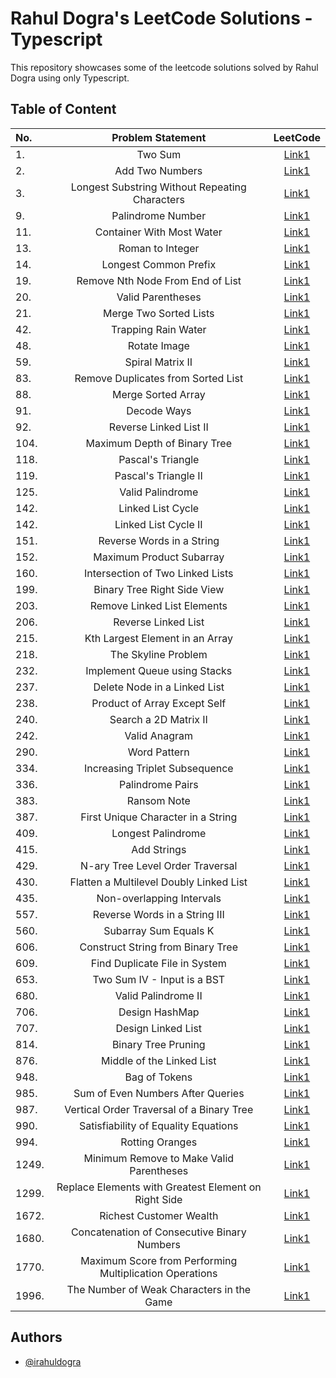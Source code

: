 
#  Rahul Dogra's LeetCode Solutions - Typescript

This repository showcases some of the leetcode solutions solved by Rahul Dogra using only Typescript. 
## Table of Content

| No. | Problem Statement | LeetCode |
| :---         |     :---:      |          :---: |
| 1.   | Two Sum     | [Link1](https://leetcode.com/problems/two-sum/)    |
| 2.   | Add Two Numbers     | [Link1](https://leetcode.com/problems/add-two-numbers/)    |
| 3.   | Longest Substring Without Repeating Characters   | [Link1](https://leetcode.com/problems/longest-substring-without-repeating-characters/) |
| 9.   |  Palindrome Number  | [Link1](https://leetcode.com/problems/palindrome-number/) |
| 11.   |  Container With Most Water    | [Link1](https://leetcode.com/problems/container-with-most-water/) |
| 13.   |  Roman to Integer    | [Link1](https://leetcode.com/problems/roman-to-integer/) |
| 14.   |  Longest Common Prefix    | [Link1](https://leetcode.com/problems/longest-common-prefix/) |
| 19.   | Remove Nth Node From End of List     | [Link1](https://leetcode.com/problems/remove-nth-node-from-end-of-list/)    |
| 20.   |  Valid Parentheses     | [Link1](https://leetcode.com/problems/valid-parentheses/) |
| 21.   |  Merge Two Sorted Lists     | [Link1](https://leetcode.com/problems/merge-two-sorted-lists/) |
| 42.   |  Trapping Rain Water    | [Link1](https://leetcode.com/problems/trapping-rain-water/) |
| 48.   |  Rotate Image     | [Link1](https://leetcode.com/problems/rotate-image/description/) |
| 59.   |  Spiral Matrix II     | [Link1](https://leetcode.com/problems/spiral-matrix-ii/) |
| 83.   |  Remove Duplicates from Sorted List     | [Link1](https://leetcode.com/problems/remove-duplicates-from-sorted-list/)    |
| 88.   |  Merge Sorted Array     | [Link1](https://leetcode.com/problems/merge-sorted-array/)    |
| 91.   |  Decode Ways     | [Link1](https://leetcode.com/problems/decode-ways/)    |
| 92.   |  Reverse Linked List II     | [Link1](https://leetcode.com/problems/reverse-linked-list-ii/)    |
| 104.   |  Maximum Depth of Binary Tree     | [Link1](https://leetcode.com/problems/maximum-depth-of-binary-tree/)    |
| 118.   |  Pascal's Triangle     | [Link1](https://leetcode.com/problems/pascals-triangle/)    |
| 119.   |  Pascal's Triangle II     | [Link1](https://leetcode.com/problems/pascals-triangle-ii/) |
| 125.   |  Valid Palindrome     | [Link1](https://leetcode.com/problems/valid-palindrome/) |
| 142.   |  Linked List Cycle    | [Link1](https://leetcode.com/problems/linked-list-cycle/) |
| 142.   |  Linked List Cycle II     | [Link1](https://leetcode.com/problems/linked-list-cycle-ii/) |
| 151.   |  Reverse Words in a String     | [Link1](https://leetcode.com/problems/reverse-words-in-a-string/) |
| 152.   |  Maximum Product Subarray     | [Link1](https://leetcode.com/problems/maximum-product-subarray/) |
| 160.   |  Intersection of Two Linked Lists     | [Link1](https://leetcode.com/problems/intersection-of-two-linked-lists/) |
| 199.   |  Binary Tree Right Side View     | [Link1](https://leetcode.com/problems/binary-tree-right-side-view/) |
| 203.   |  Remove Linked List Elements     | [Link1](https://leetcode.com/problems/remove-linked-list-elements/) |
| 206.   |  Reverse Linked List     | [Link1](https://leetcode.com/problems/reverse-linked-list/description/) |
| 215.   |  Kth Largest Element in an Array     | [Link1](https://leetcode.com/problems/kth-largest-element-in-an-array/) |
| 218.   |  The Skyline Problem     | [Link1](https://leetcode.com/problems/the-skyline-problem/) |
| 232.   |  Implement Queue using Stacks     | [Link1](https://leetcode.com/problems/implement-queue-using-stacks/) |
| 237.   |  Delete Node in a Linked List     | [Link1](https://leetcode.com/problems/delete-node-in-a-linked-list/) |
| 238.   |  Product of Array Except Self     | [Link1](https://leetcode.com/problems/product-of-array-except-self/) |
| 240.   |  Search a 2D Matrix II     | [Link1](https://leetcode.com/problems/search-a-2d-matrix-ii/) |
| 242.   |  Valid Anagram     | [Link1](https://leetcode.com/problems/valid-anagram/) |
| 290.   |  Word Pattern     | [Link1](https://leetcode.com/problems/word-pattern/description/) |
| 334.   |  Increasing Triplet Subsequence     | [Link1](https://leetcode.com/problems/increasing-triplet-subsequence/) |
| 336.   |  Palindrome Pairs     | [Link1](https://leetcode.com/problems/palindrome-pairs/) |
| 383.   |  Ransom Note     | [Link1](https://leetcode.com/problems/ransom-note/) |
| 387.   |  First Unique Character in a String     | [Link1](https://leetcode.com/problems/first-unique-character-in-a-string/description/) |
| 409.   |  Longest Palindrome     | [Link1](https://leetcode.com/problems/longest-palindrome/description/) |
| 415.   |  Add Strings     | [Link1](https://leetcode.com/problems/add-strings/) |
| 429.   |  N-ary Tree Level Order Traversal     | [Link1](https://leetcode.com/problems/n-ary-tree-level-order-traversal/) |
| 430.   |  Flatten a Multilevel Doubly Linked List    | [Link1](https://leetcode.com/problems/flatten-a-multilevel-doubly-linked-list/) |
| 435.   |  Non-overlapping Intervals     | [Link1](https://leetcode.com/problems/non-overlapping-intervals/) |
| 557.   |  Reverse Words in a String III     | [Link1](https://leetcode.com/problems/reverse-words-in-a-string-iii/) |
| 560.   |  Subarray Sum Equals K     | [Link1](https://leetcode.com/problems/subarray-sum-equals-k/description/) |
| 606.   |  Construct String from Binary Tree    | [Link1](https://leetcode.com/problems/construct-string-from-binary-tree/) |
| 609.   |  Find Duplicate File in System    | [Link1](https://leetcode.com/problems/find-duplicate-file-in-system/) |
| 653.   |  Two Sum IV - Input is a BST     | [Link1](https://leetcode.com/problems/two-sum-iv-input-is-a-bst/) |
| 680.   |  Valid Palindrome II     | [Link1](https://leetcode.com/problems/valid-palindrome-ii/) |
| 706.   |  Design HashMap     | [Link1](https://leetcode.com/problems/design-hashmap/) |
| 707.   |  Design Linked List     | [Link1](https://leetcode.com/problems/design-linked-list/) |
| 814.   |  Binary Tree Pruning     | [Link1](https://leetcode.com/problems/binary-tree-pruning/) |
| 876.   |  Middle of the Linked List     | [Link1](https://leetcode.com/problems/middle-of-the-linked-list/) |
| 948.   |  Bag of Tokens     | [Link1](https://leetcode.com/problems/bag-of-tokens/) |
| 985.   |  Sum of Even Numbers After Queries     | [Link1](https://leetcode.com/problems/sum-of-even-numbers-after-queries/) |
| 987.   |  Vertical Order Traversal of a Binary Tree     | [Link1](https://leetcode.com/problems/vertical-order-traversal-of-a-binary-tree/) |
| 990.   |  Satisfiability of Equality Equations     | [Link1](https://leetcode.com/problems/satisfiability-of-equality-equations/) |
| 994.   |  Rotting Oranges     | [Link1](https://leetcode.com/problems/rotting-oranges/) |
| 1249.  |  Minimum Remove to Make Valid Parentheses     | [Link1](https://leetcode.com/problems/minimum-remove-to-make-valid-parentheses/) |
| 1299.  |  Replace Elements with Greatest Element on Right Side     | [Link1](https://leetcode.com/problems/replace-elements-with-greatest-element-on-right-side/) |
| 1672.  |  Richest Customer Wealth     | [Link1](https://leetcode.com/problems/richest-customer-wealth/) |
| 1680.  |  Concatenation of Consecutive Binary Numbers     | [Link1](https://leetcode.com/problems/concatenation-of-consecutive-binary-numbers/) |
| 1770.  |  Maximum Score from Performing Multiplication Operations     | [Link1](https://leetcode.com/problems/maximum-score-from-performing-multiplication-operations/) |
| 1996.  |  The Number of Weak Characters in the Game     | [Link1](https://leetcode.com/problems/the-number-of-weak-characters-in-the-game/) |



## Authors

- [@irahuldogra](https://www.github.com/irahuldogra)

